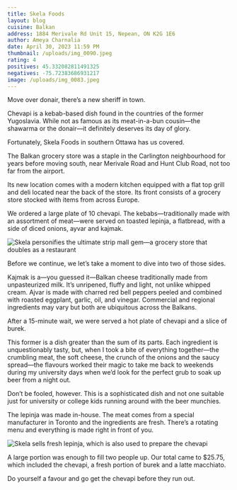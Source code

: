 ```yaml
---
title: Skela Foods
layout: blog
cuisine: Balkan
address: 1884 Merivale Rd Unit 15, Nepean, ON K2G 1E6
author: Ameya Charnalia
date: April 30, 2023 11:59 PM
thumbnail: /uploads/img_0090.jpeg
rating: 4
positives: 45.332082811491325
negatives: -75.72383686931217
image: /uploads/img_0083.jpeg
---
```

Move over donair, there’s a new sheriff in town.

Chevapi is a kebab-based dish found in the countries of the former Yugoslavia. While not as famous as its meat-in-a-bun cousin—the shawarma or the donair—it definitely deserves its day of glory.

Fortunately, Skela Foods in southern Ottawa has us covered.

The Balkan grocery store was a staple in the Carlington neighbourhood for years before moving south, near Merivale Road and Hunt Club Road, not too far from the airport. 

Its new location comes with a modern kitchen equipped with a flat top grill and deli located near the back of the store. Its front consists of a grocery store stocked with items from across Europe.

We ordered a large plate of 10 chevapi. The kebabs—traditionally made with an assortment of meat—were served on toasted lepinja, a flatbread, with a side of diced onions, ayvar and kajmak. 

![Skela personifies the ultimate strip mall gem—a grocery store that doubles as a restaurant](/uploads/img_0090.jpeg "Chevapi")

Before we continue, we let’s take a moment to dive into two of those sides.

Kajmak is a—you guessed it—Balkan cheese traditionally made from unpasteurized milk. It’s unripened, fluffy and light, not unlike whipped cream. Ajvar is made with charred red bell peppers peeled and combined with roasted eggplant, garlic, oil, and vinegar. Commercial and regional ingredients may vary but both are ubiquitous across the Balkans.

After a 15-minute wait, we were served a hot plate of chevapi and a slice of burek. 

This former is a dish greater than the sum of its parts. Each ingredient is unquestionably tasty, but, when I took a bite of everything together—the crumbling meat, the soft cheese, the crunch of the onions and the saucy spread—the flavours worked their magic to take me back to weekends during my university days when we’d look for the perfect grub to soak up beer from a night out. 

Don’t be fooled, however. This is a sophisticated dish and not one suitable just for university or college kids running around with the beer munchies. 

The lepinja was made in-house. The meat comes from a special manufacturer in Toronto and the ingredients are fresh. There’s a rotating menu and everything is made right in front of you.

![Skela sells fresh lepinja, which is also used to prepare the chevapi](/uploads/img_0095.jpeg "Lepinja")

A large portion was enough to fill two people up. Our total came to $25.75, which included the chevapi, a fresh portion of burek and a latte macchiato.

Do yourself a favour and go get the chevapi before they run out.